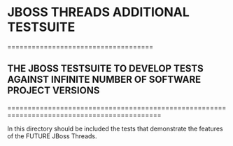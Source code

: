 # JBOSS THREADS ADDITIONAL TESTSUITE
====================================
## THE JBOSS TESTSUITE TO DEVELOP TESTS AGAINST INFINITE NUMBER OF SOFTWARE PROJECT VERSIONS
============================================================================================

In this directory should be included the tests that demonstrate the features of the FUTURE JBoss Threads.
